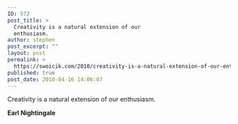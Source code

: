 ```yaml
---
ID: 572
post_title: >
  Creativity is a natural extension of our
  enthusiasm.
author: stephen
post_excerpt: ""
layout: post
permalink: >
  https://swoicik.com/2010/creativity-is-a-natural-extension-of-our-enthusiasm/
published: true
post_date: 2010-04-16 14:06:07
---
```

<p style="text-align: left;">Creativity is a natural extension of our enthusiasm.</p>
<p style="text-align: left;"><strong>Earl Nightingale</strong></p>